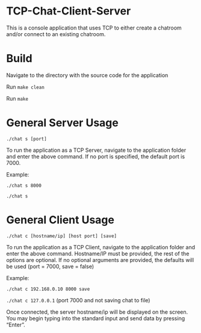 # TCP-Chat-Client-Server
This is a console application that uses TCP to either create a chatroom and/or connect to an existing chatroom.

# Build
Navigate to the directory with the source code for the application

Run `make clean`

Run `make`

# General Server Usage
`./chat s [port]`

To run the application as a TCP Server, navigate to the application folder and enter the above command. If no port is specified, the default port is 7000. 

Example:

`./chat s 8000`
    
`./chat s`

# General Client Usage
`./chat c [hostname/ip] [host port] [save]`

To run the application as a TCP Client, navigate to the application folder and enter the above command. Hostname/IP must be provided, the rest of the options are optional. If no optional arguments are provided, the defaults will be used (port = 7000, save = false)

Example:

`./chat c 192.168.0.10 8000 save`

`./chat c 127.0.0.1`  (port 7000 and not saving chat to file)

Once connected, the server hostname/ip will be displayed on the screen. You may begin typing into the standard input and send data by pressing “Enter”. 
